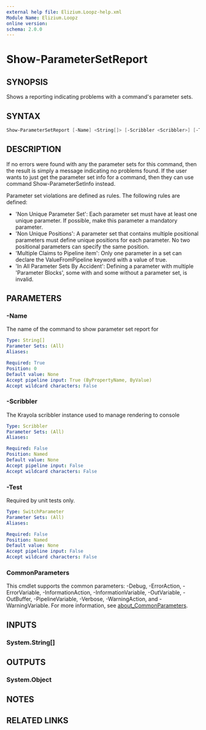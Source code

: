 ```yaml
---
external help file: Elizium.Loopz-help.xml
Module Name: Elizium.Loopz
online version:
schema: 2.0.0
---
```


# Show-ParameterSetReport

## SYNOPSIS

Shows a reporting indicating problems with a command's parameter sets.

## SYNTAX

```powershell
Show-ParameterSetReport [-Name] <String[]> [-Scribbler <Scribbler>] [-Test] [<CommonParameters>]
```

## DESCRIPTION

If no errors were found with any the parameter sets for this command, then
the result is simply a message indicating no problems found. If the user wants
to just get the parameter set info for a command, then they can use command
Show-ParameterSetInfo instead.

Parameter set violations are defined as rules. The following rules are defined:

- 'Non Unique Parameter Set': Each parameter set must have at least one unique
parameter. If possible, make this parameter a mandatory parameter.
- 'Non Unique Positions': A parameter set that contains multiple positional
parameters must define unique positions for each parameter. No two positional
parameters can specify the same position.
- 'Multiple Claims to Pipeline item': Only one parameter in a set can declare the
ValueFromPipeline keyword with a value of true.
- 'In All Parameter Sets By Accident': Defining a parameter with multiple
'Parameter Blocks', some with and some without a parameter set, is invalid.

## PARAMETERS

### -Name

The name of the command to show parameter set report for

```yaml
Type: String[]
Parameter Sets: (All)
Aliases:

Required: True
Position: 0
Default value: None
Accept pipeline input: True (ByPropertyName, ByValue)
Accept wildcard characters: False
```

### -Scribbler

The Krayola scribbler instance used to manage rendering to console

```yaml
Type: Scribbler
Parameter Sets: (All)
Aliases:

Required: False
Position: Named
Default value: None
Accept pipeline input: False
Accept wildcard characters: False
```

### -Test

Required by unit tests only.

```yaml
Type: SwitchParameter
Parameter Sets: (All)
Aliases:

Required: False
Position: Named
Default value: None
Accept pipeline input: False
Accept wildcard characters: False
```

### CommonParameters

This cmdlet supports the common parameters: -Debug, -ErrorAction, -ErrorVariable, -InformationAction, -InformationVariable, -OutVariable, -OutBuffer, -PipelineVariable, -Verbose, -WarningAction, and -WarningVariable. For more information, see [about_CommonParameters](http://go.microsoft.com/fwlink/?LinkID=113216).

## INPUTS

### System.String[]

## OUTPUTS

### System.Object

## NOTES

## RELATED LINKS
